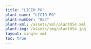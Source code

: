 ```yaml
---
title: "LICIO PO"
plant-name: "LICIO PO"
plant-number: "054"
plant-xml: /assets/xml/plant054.xml
plant-img: /assets/img/plant054.jpg
layout: single-xml
toc: true
---
```


